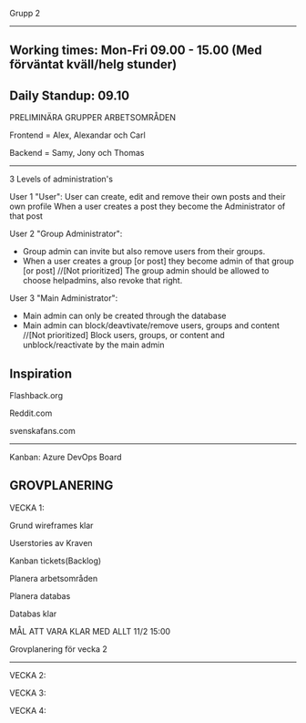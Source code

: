 Grupp 2

------------------------
Working times:
Mon-Fri
09.00 - 15.00 (Med förväntat kväll/helg stunder)
-----------------------
Daily Standup:
09.10
------------------------

PRELIMINÄRA GRUPPER ARBETSOMRÅDEN

Frontend = Alex, Alexandar och Carl

Backend = Samy, Jony och Thomas

------------------------

3 Levels of administration's

User 1 "User": User can create, edit and remove their own posts and their own profile
When a user creates a post they become the Administrator of that post

User 2 "Group Administrator":
* Group admin can invite but also remove users from their groups.
* When a user creates a group [or post] they become admin of that group [or post]
//[Not prioritized] The group admin should be allowed to choose helpadmins, also revoke that right.

User 3 "Main Administrator": 
* Main admin can only be created through the database
* Main admin can block/deavtivate/remove users, groups and content
//[Not prioritized] Block users, groups, or content and unblock/reactivate by the main admin


Inspiration
------------
Flashback.org

Reddit.com

svenskafans.com

-----------


Kanban: Azure DevOps Board



**GROVPLANERING**
---------------
VECKA 1:

Grund wireframes klar

Userstories av Kraven

Kanban tickets(Backlog)

Planera arbetsområden

Planera databas

Databas klar

MÅL ATT VARA KLAR MED ALLT 11/2 15:00

Grovplanering för vecka 2

----------------
VECKA 2:


VECKA 3:


VECKA 4:



